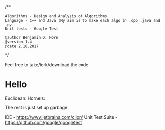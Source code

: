 /**
    
    Algorithms - Design and Analysis of Algorithms
    Language - C++ and Java (My aim is to make each algo in .cpp .java and .py
    Unit tests - Google Test

    @author Benjamin D. Horn
    @version 1.4
    @date 2.18.2017
*/

Feel free to take/fork/download the code. 
<h1>Hello</h1>

Euclidean:
Horners:

The rest is just set up garbage.

IDE - https://www.jetbrains.com/clion/
Unit Test Suite - https://github.com/google/googletest
